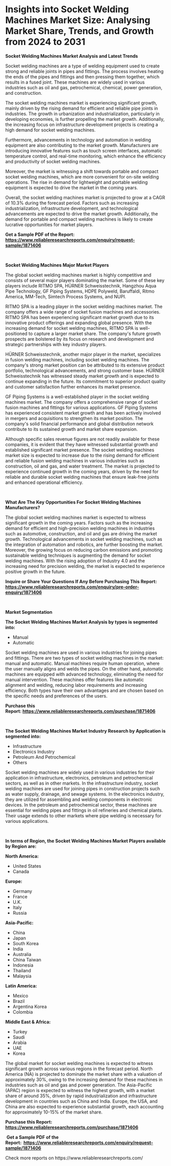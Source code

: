 <p><h1>Insights into Socket Welding Machines Market Size: Analysing Market Share, Trends, and Growth from 2024 to 2031</h1></p><p><strong>Socket Welding Machines Market Analysis and Latest Trends</strong></p>
<p><p>Socket welding machines are a type of welding equipment used to create strong and reliable joints in pipes and fittings. The process involves heating the ends of the pipes and fittings and then pressing them together, which results in a fused joint. These machines are widely used in various industries such as oil and gas, petrochemical, chemical, power generation, and construction.</p><p>The socket welding machines market is experiencing significant growth, mainly driven by the rising demand for efficient and reliable pipe joints in industries. The growth in urbanization and industrialization, particularly in developing economies, is further propelling the market growth. Additionally, the increasing focus on infrastructure development projects is creating a high demand for socket welding machines.</p><p>Furthermore, advancements in technology and automation in welding equipment are also contributing to the market growth. Manufacturers are introducing innovative features such as touch screen interfaces, automatic temperature control, and real-time monitoring, which enhance the efficiency and productivity of socket welding machines.</p><p>Moreover, the market is witnessing a shift towards portable and compact socket welding machines, which are more convenient for on-site welding operations. The rise in demand for lightweight and portable welding equipment is expected to drive the market in the coming years.</p><p>Overall, the socket welding machines market is projected to grow at a CAGR of 10.3% during the forecast period. Factors such as increasing industrialization, infrastructure development, and technological advancements are expected to drive the market growth. Additionally, the demand for portable and compact welding machines is likely to create lucrative opportunities for market players.</p></p>
<p><strong>Get a Sample PDF of the Report:&nbsp; <a href="https://www.reliableresearchreports.com/enquiry/request-sample/1871406">https://www.reliableresearchreports.com/enquiry/request-sample/1871406</a></strong></p>
<p>&nbsp;</p>
<p><strong>Socket Welding Machines Major Market Players</strong></p>
<p><p>The global socket welding machines market is highly competitive and consists of several major players dominating the market. Some of these key players include RITMO SPA, HÜRNER Schweisstechnik, Hangzhou Aqua Pipe Technology, GF Piping Systems, HDPE Polyweld, Baruffaldi, Ritmo America, MM-Tech, Simtech Process Systems, and NUPI.</p><p>RITMO SPA is a leading player in the socket welding machines market. The company offers a wide range of socket fusion machines and accessories. RITMO SPA has been experiencing significant market growth due to its innovative product offerings and expanding global presence. With the increasing demand for socket welding machines, RITMO SPA is well-positioned to capture a larger market share. The company's future growth prospects are bolstered by its focus on research and development and strategic partnerships with key industry players.</p><p>HÜRNER Schweisstechnik, another major player in the market, specializes in fusion welding machines, including socket welding machines. The company's strong market position can be attributed to its extensive product portfolio, technological advancements, and strong customer base. HÜRNER Schweisstechnik has witnessed steady market growth and is expected to continue expanding in the future. Its commitment to superior product quality and customer satisfaction further enhances its market presence.</p><p>GF Piping Systems is a well-established player in the socket welding machines market. The company offers a comprehensive range of socket fusion machines and fittings for various applications. GF Piping Systems has experienced consistent market growth and has been actively involved in mergers and acquisitions to strengthen its market position. The company's solid financial performance and global distribution network contribute to its sustained growth and market share expansion.</p><p>Although specific sales revenue figures are not readily available for these companies, it is evident that they have witnessed substantial growth and established significant market presence. The socket welding machines market size is expected to increase due to the rising demand for efficient and reliable fusion welding machines in various industries such as construction, oil and gas, and water treatment. The market is projected to experience continued growth in the coming years, driven by the need for reliable and durable socket welding machines that ensure leak-free joints and enhanced operational efficiency.</p></p>
<p>&nbsp;</p>
<p><strong>What Are The Key Opportunities For Socket Welding Machines Manufacturers?</strong></p>
<p><p>The global socket welding machines market is expected to witness significant growth in the coming years. Factors such as the increasing demand for efficient and high-precision welding machines in industries such as automotive, construction, and oil and gas are driving the market growth. Technological advancements in socket welding machines, such as the integration of automation and robotics, are further boosting the market. Moreover, the growing focus on reducing carbon emissions and promoting sustainable welding techniques is augmenting the demand for socket welding machines. With the rising adoption of Industry 4.0 and the increasing need for precision welding, the market is expected to experience positive growth in the future.</p></p>
<p><strong>Inquire or Share Your Questions If Any Before Purchasing This Report: <a href="https://www.reliableresearchreports.com/enquiry/pre-order-enquiry/1871406">https://www.reliableresearchreports.com/enquiry/pre-order-enquiry/1871406</a></strong></p>
<p>&nbsp;</p>
<p><strong>Market Segmentation</strong></p>
<p><strong>The Socket Welding Machines Market Analysis by types is segmented into:</strong></p>
<p><ul><li>Manual</li><li>Automatic</li></ul></p>
<p><p>Socket welding machines are used in various industries for joining pipes and fittings. There are two types of socket welding machines in the market: manual and automatic. Manual machines require human operation, where the user manually aligns and welds the pipes. On the other hand, automatic machines are equipped with advanced technology, eliminating the need for manual intervention. These machines offer features like automatic alignment and welding, reducing labor requirements and increasing efficiency. Both types have their own advantages and are chosen based on the specific needs and preferences of the users.</p></p>
<p><strong>Purchase this Report:&nbsp;<a href="https://www.reliableresearchreports.com/purchase/1871406">https://www.reliableresearchreports.com/purchase/1871406</a></strong></p>
<p>&nbsp;</p>
<p><strong>The Socket Welding Machines Market Industry Research by Application is segmented into:</strong></p>
<p><ul><li>Infrastructure</li><li>Electronics Industry</li><li>Petroleum And Petrochemical</li><li>Others</li></ul></p>
<p><p>Socket welding machines are widely used in various industries for their application in infrastructure, electronics, petroleum and petrochemical sectors, as well as in other markets. In the infrastructure industry, socket welding machines are used for joining pipes in construction projects such as water supply, drainage, and sewage systems. In the electronics industry, they are utilized for assembling and welding components in electronic devices. In the petroleum and petrochemical sector, these machines are essential for welding pipes and fittings in oil refineries and chemical plants. Their usage extends to other markets where pipe welding is necessary for various applications.</p></p>
<p>&nbsp;</p>
<p><strong>In terms of Region, the Socket Welding Machines Market Players available by Region are:</strong></p>
<p>
    <p> <strong> North America: </strong>
        <ul>
            <li>United States</li>
            <li>Canada</li>
        </ul>
        </p> 
    <p> <strong> Europe: </strong>
        <ul>
            <li>Germany</li>
            <li>France</li>
            <li>U.K.</li>
            <li>Italy</li>
            <li>Russia</li>
        </ul>
        </p> 
    <p> <strong> Asia-Pacific: </strong>
        <ul>
            <li>China</li>
            <li>Japan</li>
            <li>South Korea</li>
            <li>India</li>
            <li>Australia</li>
            <li>China Taiwan</li>
            <li>Indonesia</li>
            <li>Thailand</li>
            <li>Malaysia</li>
        </ul>
        </p> 
    <p> <strong> Latin America: </strong>
        <ul>
            <li>Mexico</li>
            <li>Brazil</li>
            <li>Argentina Korea</li>
            <li>Colombia</li>
        </ul>
        </p> 
    <p> <strong> Middle East & Africa: </strong>
        <ul>
            <li>Turkey</li>
            <li>Saudi</li>
            <li>Arabia</li>
            <li>UAE</li>
            <li>Korea</li>
        </ul>
    </p>
    </p>
<p><p>The global market for socket welding machines is expected to witness significant growth across various regions in the forecast period. North America (NA) is projected to dominate the market share with a valuation of approximately 30%, owing to the increasing demand for these machines in industries such as oil and gas and power generation. The Asia-Pacific (APAC) region is expected to witness the highest growth, with a market share of around 35%, driven by rapid industrialization and infrastructure development in countries such as China and India. Europe, the USA, and China are also expected to experience substantial growth, each accounting for approximately 10-15% of the market share.</p></p>
<p><strong>Purchase this Report: <a href="https://www.reliableresearchreports.com/purchase/1871406">https://www.reliableresearchreports.com/purchase/1871406</a></strong></p>
<p>&nbsp;<strong>Get a Sample PDF of the Report:&nbsp;&nbsp;<a href="https://www.reliableresearchreports.com/enquiry/request-sample/1871406">https://www.reliableresearchreports.com/enquiry/request-sample/1871406</a></strong></p>
<p><strong></strong></p>
<p>Check more reports on https://www.reliableresearchreports.com/</p>